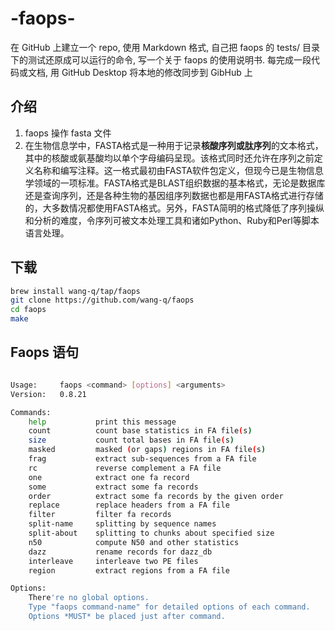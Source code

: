 # -faops-
在 GitHub 上建立一个 repo, 使用 Markdown 格式, 自己把 faops 的 tests/ 目录下的测试还原成可以运行的命令, 写一个关于 faops 的使用说明书. 每完成一段代码或文档, 用 GitHub Desktop 将本地的修改同步到 GibHub 上
## 介绍
 1. faops 操作 fasta 文件
 2. 在生物信息学中，FASTA格式是一种用于记录**核酸序列或肽序列**的文本格式，其中的核酸或氨基酸均以单个字母编码呈现。该格式同时还允许在序列之前定义名称和编写注释。这一格式最初由FASTA软件包定义，但现今已是生物信息学领域的一项标准。FASTA格式是BLAST组织数据的基本格式，无论是数据库还是查询序列，还是各种生物的基因组序列数据也都是用FASTA格式进行存储的，大多数情况都使用FASTA格式。另外，FASTA简明的格式降低了序列操纵和分析的难度，令序列可被文本处理工具和诸如Python、Ruby和Perl等脚本语言处理。

## 下载
```bash
brew install wang-q/tap/faops
git clone https://github.com/wang-q/faops
cd faops
make
```

## Faops 语句
```bash

Usage:     faops <command> [options] <arguments>
Version:   0.8.21

Commands:
    help           print this message
    count          count base statistics in FA file(s)
    size           count total bases in FA file(s)
    masked         masked (or gaps) regions in FA file(s)
    frag           extract sub-sequences from a FA file
    rc             reverse complement a FA file
    one            extract one fa record
    some           extract some fa records
    order          extract some fa records by the given order
    replace        replace headers from a FA file
    filter         filter fa records
    split-name     splitting by sequence names
    split-about    splitting to chunks about specified size
    n50            compute N50 and other statistics
    dazz           rename records for dazz_db
    interleave     interleave two PE files
    region         extract regions from a FA file

Options:
    There're no global options.
    Type "faops command-name" for detailed options of each command.
    Options *MUST* be placed just after command.
```
